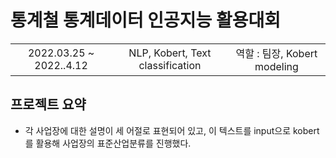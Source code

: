 # 통계철 통계데이터 인공지능 활용대회

||||
|:---:|:---:|:---:|
|2022.03.25 ~ 2022..4.12|NLP, Kobert, Text classification|역할 : 팀장, Kobert modeling|

## 프로젝트 요약
- 각 사업장에 대한 설명이 세 어절로 표현되어 있고, 이 텍스트를 input으로 kobert를 활용해 사업장의 표준산업분류를 진행했다.


